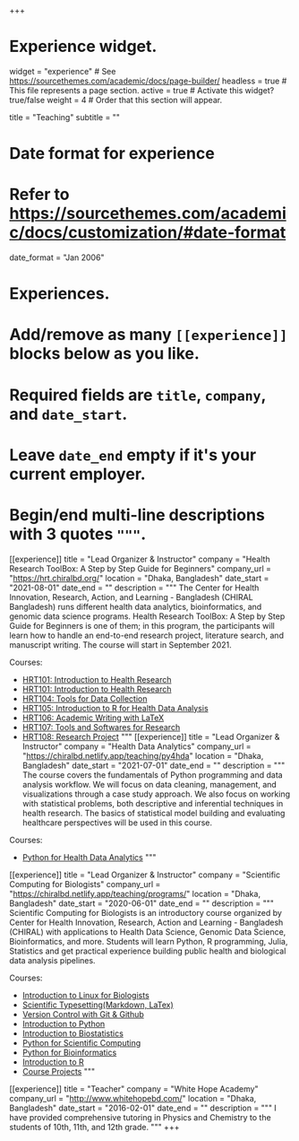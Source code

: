 +++
# Experience widget.
widget = "experience"  # See https://sourcethemes.com/academic/docs/page-builder/
headless = true  # This file represents a page section.
active = true  # Activate this widget? true/false
weight = 4  # Order that this section will appear.

title = "Teaching"
subtitle = ""

# Date format for experience
#   Refer to https://sourcethemes.com/academic/docs/customization/#date-format
date_format = "Jan 2006"

# Experiences.
#   Add/remove as many `[[experience]]` blocks below as you like.
#   Required fields are `title`, `company`, and `date_start`.
#   Leave `date_end` empty if it's your current employer.
#   Begin/end multi-line descriptions with 3 quotes `"""`.

[[experience]]
  title = "Lead Organizer & Instructor"
  company = "Health Research ToolBox: A Step by Step Guide for Beginners"
  company_url = "https://hrt.chiralbd.org/"
  location = "Dhaka, Bangladesh"
  date_start = "2021-08-01"
  date_end = ""
  description = """
  The Center for Health Innovation, Research, Action, and Learning - Bangladesh (CHIRAL Bangladesh) runs different health data analytics, bioinformatics, and genomic data science programs. Health Research ToolBox: A Step by Step Guide for Beginners is one of them; in this program, the participants will learn how to handle an end-to-end research project, literature search, and manuscript writing. The course will start in September 2021.

  Courses:
  * [HRT101: Introduction to Health Research]()
  * [HRT101: Introduction to Health Research]()
  * [HRT104: Tools for Data Collection]()
  * [HRT105: Introduction to R for Health Data Analysis]()
  * [HRT106: Academic Writing with LaTeX]()
  * [HRT107: Tools and Softwares for Research]()
  * [HRT108: Research Project]()
  """
[[experience]]
  title = "Lead Organizer & Instructor"
  company = "Health Data Analytics"
  company_url = "https://chiralbd.netlify.app/teaching/py4hda"
  location = "Dhaka, Bangladesh"
  date_start = "2021-07-01"
  date_end = ""
  description = """
  The course covers the fundamentals of Python programming and data analysis workflow. We will focus on data cleaning, management, and visualizations through a case study approach. We also focus on working with statistical problems, both descriptive and inferential techniques in health research. The basics of statistical model building and evaluating healthcare perspectives will be used in this course.

  Courses:
  * [Python for Health Data Analytics](https://github.com/chiralcourses/PY4HDA)
    """



[[experience]]
  title = "Lead Organizer & Instructor"
  company = "Scientific Computing for Biologists"
  company_url = "https://chiralbd.netlify.app/teaching/programs/"
  location = "Dhaka, Bangladesh"
  date_start = "2020-06-01"
  date_end = ""
  description = """
  Scientific Computing for Biologists is an introductory course organized by Center for Health Innovation, Research, Action and Learning - Bangladesh (CHIRAL) with applications to Health Data Science, Genomic Data Science, Bioinformatics, and more. Students will learn Python, R programming, Julia, Statistics and get practical experience building public health and biological data analysis pipelines.

  Courses:
  * [Introduction to Linux for Biologists](https://github.com/chiralcourses/ISCB20.01)
  * [Scientific Typesetting(Markdown, LaTex)](https://github.com/chiralcourses/ISCB20.02)
  * [Version Control with Git & Github](https://github.com/chiralcourses/ISCB20.03)
  * [Introduction to Python](https://github.com/chiralcourses/ISCB20.04)
  * [Introduction to Biostatistics](https://github.com/chiralcourses/ISCB20.05)
  * [Python for Scientific Computing](https://github.com/chiralcourses/ISCB20.06)
  * [Python for Bioinformatics](https://github.com/chiralcourses/ISCB20.08)
  * [Introduction to R](https://github.com/chiralcourses/ISCB20.09)
  * [Course Projects](https://github.com/chiralcourses/ISCB20.10)
  """


[[experience]]
  title = "Teacher"
  company = "White Hope Academy"
  company_url = "http://www.whitehopebd.com/"
  location = "Dhaka, Bangladesh"
  date_start = "2016-02-01"
  date_end = ""
  description = """
  I have provided comprehensive tutoring in Physics and Chemistry to the students of 10th, 11th, and 12th grade.
  """
+++
